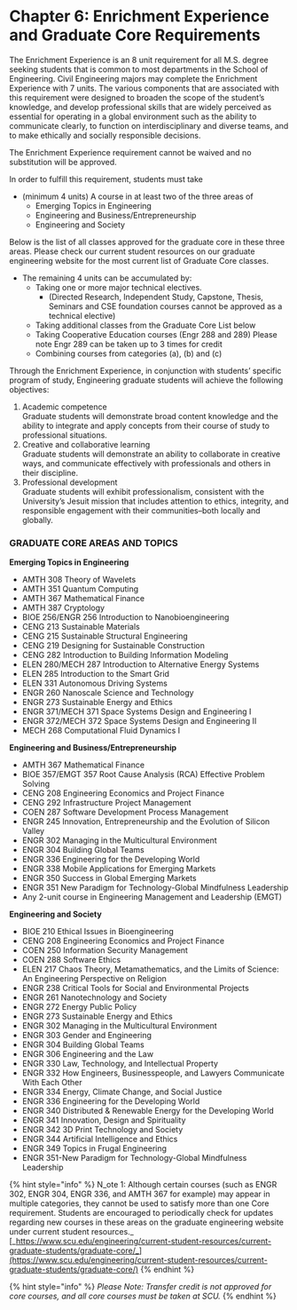 # Chapter 6: Enrichment Experience and Graduate Core Requirements

The Enrichment Experience is an 8 unit requirement for all M.S. degree seeking students that is common to most departments in the School of Engineering. Civil Engineering majors may complete the Enrichment Experience with 7 units. The various components that are associated with this requirement were designed to broaden the scope of the student’s knowledge, and develop professional skills that are widely perceived as essential for operating in a global environment such as the ability to communicate clearly, to function on interdisciplinary and diverse teams, and to make ethically and socially responsible decisions.

The Enrichment Experience requirement cannot be waived and no substitution will be approved.

In order to fulfill this requirement, students must take

* (minimum 4 units) A course in at least two of the three areas of&#x20;
  * Emerging Topics in Engineering
  * Engineering and Business/Entrepreneurship&#x20;
  * Engineering and Society

Below is the list of all classes approved for the graduate core in these three areas. Please check our current student resources on our graduate engineering website for the most current list of Graduate Core classes.

* The remaining 4 units can be accumulated by:&#x20;
  * Taking one or more major technical electives.&#x20;
    * (Directed Research, Independent Study, Capstone, Thesis, Seminars and CSE foundation courses cannot be approved as a technical elective)&#x20;
  * Taking additional classes from the Graduate Core List below&#x20;
  * Taking Cooperative Education courses (Engr 288 and 289) Please note Engr 289 can be taken up to 3 times for credit
  * Combining courses from categories (a), (b) and (c)

Through the Enrichment Experience, in conjunction with students’ specific program of study, Engineering graduate students will achieve the following objectives:

1. Academic competence \
   Graduate students will demonstrate broad content knowledge and the ability to integrate and apply concepts from their course of study to professional situations.
2. Creative and collaborative learning \
   Graduate students will demonstrate an ability to collaborate in creative ways, and communicate effectively with professionals and others in their discipline.
3. Professional development \
   Graduate students will exhibit professionalism, consistent with the University’s Jesuit mission that includes attention to ethics, integrity, and responsible engagement with their communities–both locally and globally.

### GRADUATE CORE AREAS AND TOPICS&#x20;

**Emerging Topics in Engineering**&#x20;

* AMTH 308 Theory of Wavelets&#x20;
* AMTH 351 Quantum Computing&#x20;
* AMTH 367 Mathematical Finance&#x20;
* AMTH 387 Cryptology&#x20;
* BIOE 256/ENGR 256 Introduction to Nanobioengineering&#x20;
* CENG 213 Sustainable Materials&#x20;
* CENG 215 Sustainable Structural Engineering&#x20;
* CENG 219 Designing for Sustainable Construction&#x20;
* CENG 282 Introduction to Building Information Modeling&#x20;
* ELEN 280/MECH 287 Introduction to Alternative Energy Systems&#x20;
* ELEN 285 Introduction to the Smart Grid&#x20;
* ELEN 331 Autonomous Driving Systems&#x20;
* ENGR 260 Nanoscale Science and Technology&#x20;
* ENGR 273 Sustainable Energy and Ethics&#x20;
* ENGR 371/MECH 371 Space Systems Design and Engineering I&#x20;
* ENGR 372/MECH 372 Space Systems Design and Engineering II&#x20;
* MECH 268 Computational Fluid Dynamics I&#x20;

**Engineering and Business/Entrepreneurship**&#x20;

* AMTH 367 Mathematical Finance&#x20;
* BIOE 357/EMGT 357 Root Cause Analysis (RCA) Effective Problem Solving&#x20;
* CENG 208 Engineering Economics and Project Finance&#x20;
* CENG 292 Infrastructure Project Management&#x20;
* COEN 287 Software Development Process Management&#x20;
* ENGR 245 Innovation, Entrepreneurship and the Evolution of Silicon Valley&#x20;
* ENGR 302 Managing in the Multicultural Environment&#x20;
* ENGR 304 Building Global Teams&#x20;
* ENGR 336 Engineering for the Developing World&#x20;
* ENGR 338 Mobile Applications for Emerging Markets&#x20;
* ENGR 350 Success in Global Emerging Markets&#x20;
* ENGR 351 New Paradigm for Technology-Global Mindfulness Leadership&#x20;
* Any 2-unit course in Engineering Management and Leadership (EMGT)&#x20;

**Engineering and Society**&#x20;

* BIOE 210 Ethical Issues in Bioengineering&#x20;
* CENG 208 Engineering Economics and Project Finance&#x20;
* COEN 250 Information Security Management&#x20;
* COEN 288 Software Ethics&#x20;
* ELEN 217 Chaos Theory, Metamathematics, and the Limits of Science: An Engineering Perspective on Religion&#x20;
* ENGR 238 Critical Tools for Social and Environmental Projects&#x20;
* ENGR 261 Nanotechnology and Society&#x20;
* ENGR 272 Energy Public Policy&#x20;
* ENGR 273 Sustainable Energy and Ethics&#x20;
* ENGR 302 Managing in the Multicultural Environment&#x20;
* ENGR 303 Gender and Engineering&#x20;
* ENGR 304 Building Global Teams&#x20;
* ENGR 306 Engineering and the Law&#x20;
* ENGR 330 Law, Technology, and Intellectual Property&#x20;
* ENGR 332 How Engineers, Businesspeople, and Lawyers Communicate With Each Other&#x20;
* ENGR 334 Energy, Climate Change, and Social Justice&#x20;
* ENGR 336 Engineering for the Developing World&#x20;
* ENGR 340 Distributed & Renewable Energy for the Developing World&#x20;
* ENGR 341 Innovation, Design and Spirituality&#x20;
* ENGR 342 3D Print Technology and Society&#x20;
* ENGR 344 Artificial Intelligence and Ethics&#x20;
* ENGR 349 Topics in Frugal Engineering&#x20;
* ENGR 351-New Paradigm for Technology-Global Mindfulness Leadership

{% hint style="info" %}
N_ote 1: Although certain courses (such as ENGR 302, ENGR 304, ENGR 336, and AMTH 367 for example) may appear in multiple categories, they cannot be used to satisfy more than one Core requirement. Students are encouraged to periodically check for updates regarding new courses in these areas on the graduate engineering website under current student resources._ [_https://www.scu.edu/engineering/current-student-resources/current-graduate-students/graduate-core/_](https://www.scu.edu/engineering/current-student-resources/current-graduate-students/graduate-core/)
{% endhint %}

{% hint style="info" %}
_Please Note: Transfer credit is not approved for core courses, and all core courses must be taken at SCU._
{% endhint %}

